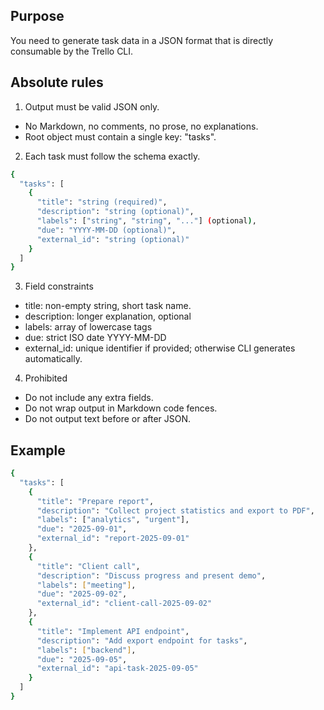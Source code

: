 ## Purpose
You need to generate task data in a JSON format that is directly consumable by the Trello CLI.

## Absolute rules
1. Output must be valid JSON only.
  - No Markdown, no comments, no prose, no explanations.
  - Root object must contain a single key: "tasks".
2. Each task must follow the schema exactly.
```bash
{
  "tasks": [
    {
      "title": "string (required)",
      "description": "string (optional)",
      "labels": ["string", "string", "..."] (optional),
      "due": "YYYY-MM-DD (optional)",
      "external_id": "string (optional)"
    }
  ]
}
```
3. Field constraints
  - title: non-empty string, short task name.
  - description: longer explanation, optional
  - labels: array of lowercase tags
  - due: strict ISO date YYYY-MM-DD
  - external_id: unique identifier if provided; otherwise CLI generates automatically.
4. Prohibited
  - Do not include any extra fields.
  - Do not wrap output in Markdown code fences.
  - Do not output text before or after JSON.

## Example
```bash
{
  "tasks": [
    {
      "title": "Prepare report",
      "description": "Collect project statistics and export to PDF",
      "labels": ["analytics", "urgent"],
      "due": "2025-09-01",
      "external_id": "report-2025-09-01"
    },
    {
      "title": "Client call",
      "description": "Discuss progress and present demo",
      "labels": ["meeting"],
      "due": "2025-09-02",
      "external_id": "client-call-2025-09-02"
    },
    {
      "title": "Implement API endpoint",
      "description": "Add export endpoint for tasks",
      "labels": ["backend"],
      "due": "2025-09-05",
      "external_id": "api-task-2025-09-05"
    }
  ]
}
```